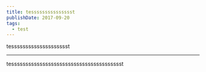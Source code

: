 ```yaml
---
title: tessssssssssssssst
publishDate: 2017-09-20
tags:
  - test
---
```


tesssssssssssssssssssst

---

tessssssssssssssssssssssssssssssssssssssst
